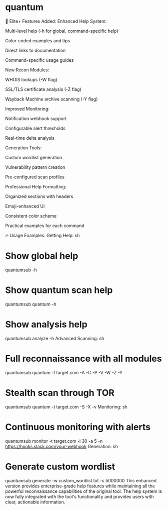 # quantum

🚀 Elite+ Features Added:
Enhanced Help System:

Multi-level help (-h for global, command-specific help)

Color-coded examples and tips

Direct links to documentation

Command-specific usage guides

New Recon Modules:

WHOIS lookups (-W flag)

SSL/TLS certificate analysis (-Z flag)

Wayback Machine archive scanning (-Y flag)

Improved Monitoring:

Notification webhook support

Configurable alert thresholds

Real-time delta analysis

Generation Tools:

Custom wordlist generation

Vulnerability pattern creation

Pre-configured scan profiles

Professional Help Formatting:

Organized sections with headers

Emoji-enhanced UI

Consistent color scheme

Practical examples for each command

🔥 Usage Examples:
Getting Help:
sh
# Show global help
quantumsub -h

# Show quantum scan help
quantumsub quantum -h

# Show analysis help
quantumsub analyze -h
Advanced Scanning:
sh
# Full reconnaissance with all modules
quantumsub quantum -t target.com -A -C -P -V -W -Z -Y

# Stealth scan through TOR
quantumsub quantum -t target.com -S -X -v
Monitoring:
sh
# Continuous monitoring with alerts
quantumsub monitor -t target.com -i 30 -a 5 -n https://hooks.slack.com/your-webhook
Generation:
sh
# Generate custom wordlist
quantumsub generate -w custom_wordlist.txt -s 5000000
This enhanced version provides enterprise-grade help features while maintaining all the powerful reconnaissance capabilities of the original tool. The help system is now fully integrated with the tool's functionality and provides users with clear, actionable information.

